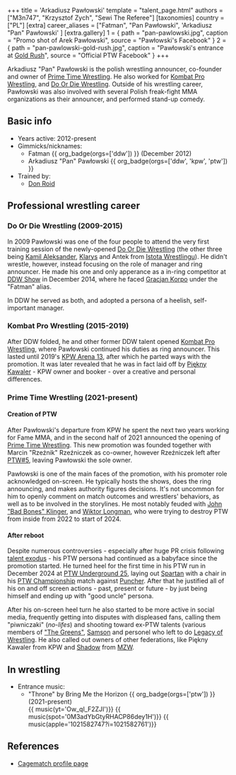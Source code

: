 +++
title = 'Arkadiusz Pawłowski'
template = "talent_page.html"
authors = ["M3n747", "Krzysztof Zych", "Sewi The Referee"]
[taxonomies]
country = ["PL"]
[extra]
career_aliases = ["Fatman", "Pan Pawłowski", 'Arkadiusz "Pan" Pawłowski' ]
[extra.gallery]
1 = { path = "pan-pawlowski.jpg", caption = "Promo shot of Arek Pawłowski", source = "Pawłowski's Facebook" }
2 = { path = "pan-pawlowski-gold-rush.jpg", caption = "Pawłowski's entrance at [Gold Rush](@/e/ptw/2024-02-03-ptw-5-gold-rush.md)", source = "Official PTW Facebook" }
+++

Arkadiusz "Pan" Pawłowski is the polish wrestling announcer, co-founder and owner of [Prime Time Wrestling](@/o/ptw.md). He also worked for [Kombat Pro Wrestling](@/o/kpw.md), and [Do Or Die Wrestling](@/o/ddw.md). Outside of his wrestling career, Pawłowski was also involved with several Polish freak-fight MMA organizations as their announcer, and performed stand-up comedy.

## Basic info

* Years active: 2012-present
* Gimmicks/nicknames:
  - Fatman {{ org_badge(orgs=['ddw']) }} (December 2012)
  - Arkadiusz "Pan" Pawłowski {{ org_badge(orgs=['ddw', 'kpw', 'ptw']) }}
* Trained by:
  - [Don Roid](@/w/don-roid.md)

## Professional wrestling career

### Do Or Die Wrestling (2009-2015)

In 2009 Pawłowski was one of the four people to attend the very first training session of the newly-opened [Do Or Die Wrestling](@/o/ddw.md) (the other three being [Kamil Aleksander](@/w/kamil-aleksander.md), [Klarys](@/w/klarys.md) and Antek from [Istota Wrestlingu][yt-iw]).
He didn't wrestle, however, instead focusing on the role of manager and ring announcer. He made his one and only apperance as a in-ring competitor at [DDW Show](@/e/ddw/2014-12-13-ddw-12.md) in December 2014, where he faced [Gracjan Korpo](@/w/gracjan-korpo.md) under the "Fatman" alias. 

In DDW he served as both, and adopted a persona of a heelish, self-important manager.

### Kombat Pro Wrestling (2015-2019)

After DDW folded, he and other former DDW talent opened [Kombat Pro Wrestling](@/o/kpw.md), where Pawłowski continued his duties as ring announcer.
This lasted until 2019's [KPW Arena 13](@/e/kpw/2019-04-05-kpw-arena-13-capo-di-tutti-capi.md), after which he parted ways with the promotion. It was later revealed that he was in fact laid off by [Piękny Kawaler](@/w/piekny-kawaler.md) - KPW owner and booker - over a creative and personal differences.

### Prime Time Wrestling (2021-present)

#### Creation of PTW

After Pawłowski's departure from KPW he spent the next two years working for Fame MMA, and in the second half of 2021 announced the opening of [Prime Time Wrestling](@/o/ptw.md).
This new promotion was founded together with Marcin "Rzeźnik" Rzeźniczek as co-owner, however Rzeźniczek left after [PTW#5](@/e/ptw/2024-02-03-ptw-5-gold-rush.md), leaving Pawłowski the sole owner. 

Pawłowski is one of the main faces of the promotion, with his promoter role acknowledged on-screen. He typically hosts the shows, does the ring announcing, and makes authority figures decisions. It's not uncommon for him to openly comment on match outcomes and wrestlers' behaviors, as well as to be involved in the storylines. He most notably feuded with [John "Bad Bones" Klinger](@/w/bad-bones.md), and [Wiktor Longman](@/w/wiktor-longman.md), who were trying to destroy PTW from inside from 2022 to start of 2024.

#### After reboot

Despite numerous controversies - especially after huge PR crisis following [talent exodus](@/a/ptw-exits.md) -  his PTW persona had continued as a babyface since the promotion started. He turned heel for the first time in his PTW run in December 2024 at [PTW Underground 25](@/e/ptw/2024-12-07-ptw-underground-25.md), laying out [Spartan](@/w/spartan.md) with a chair in his [PTW Championship](@/c/ptw-championship.md) match against [Puncher](@/w/puncher.md). After that he justified all of his on and off screen actions - past, present or future - by just being himself and ending up with "good uncle" persona. 

After his on-screen heel turn he also started to be more active in social media, frequently getting into disputes with displeased fans, calling them "piwniczaki" (_no-lifes_) and shooting toward ex-PTW talents (various members of ["The Greens"](@/a/the-greens.md), [Samson](@/w/samson.md) and personel who left to do [Legacy of Wrestling](@/o/low.md). He also called out owners of other federations, like Piękny Kawaler from KPW and [Shadow](@/w/shadow.md) from [MZW](@/o/mzw.md).

## In wrestling

* Entrance music:
  - "Throne" by Bring Me the Horizon
 {{ org_badge(orgs=['ptw']) }} (2021-present) <br>
 {{ music(yt='Ow_qI_F2ZJI')}}
 {{ music(spot='0M3adYbGtyRHACP86dey1H')}}
 {{ music(apple='1021582747?i=1021582761')}}

## References

* [Cagematch profile page](https://www.cagematch.net/?id=2&nr=6523)

[yt-iw]:https://www.youtube.com/@IstotaWrestlingu
